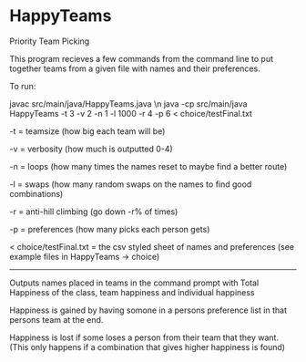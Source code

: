 # HappyTeams
Priority Team Picking

This program recieves a few commands from the command line to put together teams from a given file with names and their preferences.

To run:

javac  src/main/java/HappyTeams.java \n
java -cp src/main/java HappyTeams -t 3 -v 2 -n 1 -l 1000 -r 4 -p 6 < choice/testFinal.txt

-t = teamsize (how big each team will be)

-v = verbosity (how much is outputted 0-4)

-n = loops (how many times the names reset to maybe find a better route)

-l = swaps (how many random swaps on the names to find good combinations)

-r = anti-hill climbing (go down -r% of times)

-p = preferences (how many picks each person gets)

< choice/testFinal.txt = the csv styled sheet of names and preferences (see example files in HappyTeams -> choice)

----------------------------------------
Outputs names placed in teams in the command prompt with Total Happiness of the class, team happiness and individual happiness

Happiness is gained by having somone in a persons preference list in that persons team at the end.

Happiness is lost if some loses a person from their team that they want.
(This only happens if a combination that gives higher happiness is found)
